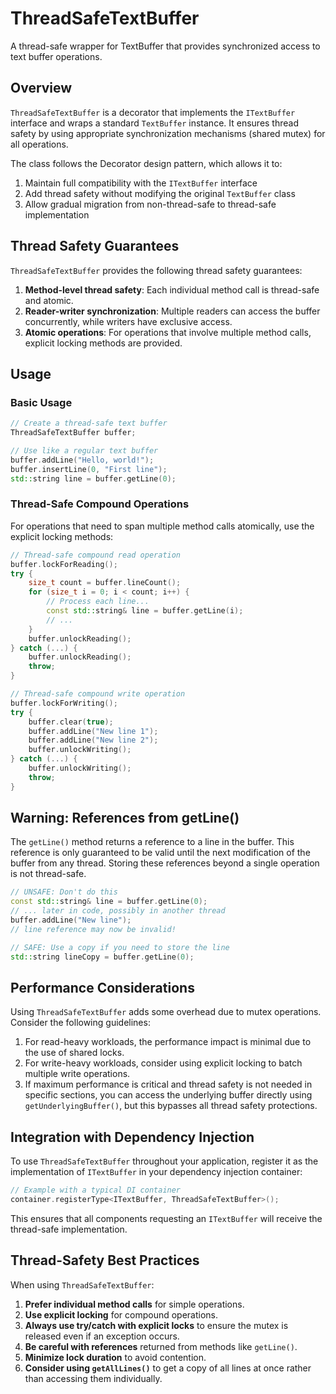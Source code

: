 # ThreadSafeTextBuffer

A thread-safe wrapper for TextBuffer that provides synchronized access to text buffer operations.

## Overview

`ThreadSafeTextBuffer` is a decorator that implements the `ITextBuffer` interface and wraps a standard `TextBuffer` instance. It ensures thread safety by using appropriate synchronization mechanisms (shared mutex) for all operations.

The class follows the Decorator design pattern, which allows it to:
1. Maintain full compatibility with the `ITextBuffer` interface
2. Add thread safety without modifying the original `TextBuffer` class
3. Allow gradual migration from non-thread-safe to thread-safe implementation

## Thread Safety Guarantees

`ThreadSafeTextBuffer` provides the following thread safety guarantees:

1. **Method-level thread safety**: Each individual method call is thread-safe and atomic.
2. **Reader-writer synchronization**: Multiple readers can access the buffer concurrently, while writers have exclusive access.
3. **Atomic operations**: For operations that involve multiple method calls, explicit locking methods are provided.

## Usage

### Basic Usage

```cpp
// Create a thread-safe text buffer
ThreadSafeTextBuffer buffer;

// Use like a regular text buffer
buffer.addLine("Hello, world!");
buffer.insertLine(0, "First line");
std::string line = buffer.getLine(0);
```

### Thread-Safe Compound Operations

For operations that need to span multiple method calls atomically, use the explicit locking methods:

```cpp
// Thread-safe compound read operation
buffer.lockForReading();
try {
    size_t count = buffer.lineCount();
    for (size_t i = 0; i < count; i++) {
        // Process each line...
        const std::string& line = buffer.getLine(i);
        // ...
    }
    buffer.unlockReading();
} catch (...) {
    buffer.unlockReading();
    throw;
}

// Thread-safe compound write operation
buffer.lockForWriting();
try {
    buffer.clear(true);
    buffer.addLine("New line 1");
    buffer.addLine("New line 2");
    buffer.unlockWriting();
} catch (...) {
    buffer.unlockWriting();
    throw;
}
```

## Warning: References from getLine()

The `getLine()` method returns a reference to a line in the buffer. This reference is only guaranteed to be valid until the next modification of the buffer from any thread. Storing these references beyond a single operation is not thread-safe.

```cpp
// UNSAFE: Don't do this
const std::string& line = buffer.getLine(0);
// ... later in code, possibly in another thread
buffer.addLine("New line");
// line reference may now be invalid!

// SAFE: Use a copy if you need to store the line
std::string lineCopy = buffer.getLine(0);
```

## Performance Considerations

Using `ThreadSafeTextBuffer` adds some overhead due to mutex operations. Consider the following guidelines:

1. For read-heavy workloads, the performance impact is minimal due to the use of shared locks.
2. For write-heavy workloads, consider using explicit locking to batch multiple write operations.
3. If maximum performance is critical and thread safety is not needed in specific sections, you can access the underlying buffer directly using `getUnderlyingBuffer()`, but this bypasses all thread safety protections.

## Integration with Dependency Injection

To use `ThreadSafeTextBuffer` throughout your application, register it as the implementation of `ITextBuffer` in your dependency injection container:

```cpp
// Example with a typical DI container
container.registerType<ITextBuffer, ThreadSafeTextBuffer>();
```

This ensures that all components requesting an `ITextBuffer` will receive the thread-safe implementation.

## Thread-Safety Best Practices

When using `ThreadSafeTextBuffer`:

1. **Prefer individual method calls** for simple operations.
2. **Use explicit locking** for compound operations.
3. **Always use try/catch with explicit locks** to ensure the mutex is released even if an exception occurs.
4. **Be careful with references** returned from methods like `getLine()`.
5. **Minimize lock duration** to avoid contention.
6. **Consider using `getAllLines()`** to get a copy of all lines at once rather than accessing them individually. 